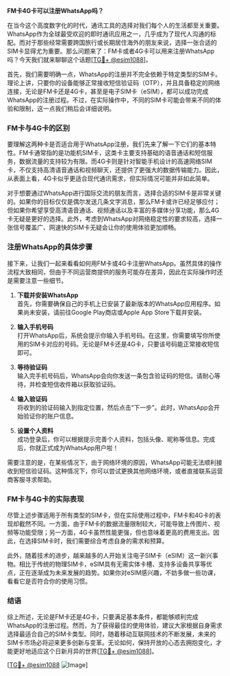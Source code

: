 **FM卡4G卡可以注册WhatsApp吗？**

在当今这个高度数字化的时代，通讯工具的选择对我们每个人的生活都至关重要。WhatsApp作为全球最受欢迎的即时通讯应用之一，几乎成为了现代人沟通的标配。而对于那些经常需要跨国旅行或长期居住海外的朋友来说，选择一张合适的SIM卡显得尤为重要。那么问题来了：FM卡或者4G卡可以用来注册WhatsApp吗？今天我们就来聊聊这个话题[[TG💪+ @esim1088](https://t.me/s/esim1088)]。

首先，我们需要明确一点，WhatsApp的注册并不完全依赖于特定类型的SIM卡。理论上讲，只要你的设备能够正常接收短信验证码（OTP），并且具备稳定的网络连接，无论是FM卡还是4G卡，甚至是电子SIM卡（eSIM），都可以成功完成WhatsApp的注册过程。不过，在实际操作中，不同的SIM卡可能会带来不同的体验和限制，这一点我们稍后会详细说明。

### FM卡与4G卡的区别

要理解这两种卡是否适合用于WhatsApp注册，我们先来了解一下它们的基本特性。FM卡通常指的是功能机SIM卡，这类卡主要支持基础的语音通话和短信服务，数据流量的支持较为有限。而4G卡则是针对智能手机设计的高速网络SIM卡，不仅支持高清语音通话和视频聊天，还提供了更强大的数据传输能力。因此，从表面上看，4G卡似乎更适合现代通讯需求，但实际情况可能并非如此简单。

对于想要通过WhatsApp进行国际交流的朋友而言，选择合适的SIM卡是非常关键的。如果你的目标仅仅是偶尔发送几条文字消息，那么FM卡或许已经足够应付；但如果你希望享受高清语音通话、视频通话以及丰富的多媒体分享功能，那么4G卡无疑是更好的选择。此外，考虑到WhatsApp对网络稳定性的要求较高，选择一张信号覆盖广、网速快的SIM卡无疑会让你的使用体验更加顺畅。

### 注册WhatsApp的具体步骤

接下来，让我们一起来看看如何用FM卡或4G卡注册WhatsApp。虽然具体的操作流程大致相同，但由于不同运营商提供的服务可能存在差异，因此在实际操作时还是需要注意一些细节。

1. **下载并安装WhatsApp**  
   首先，你需要确保自己的手机上已安装了最新版本的WhatsApp应用程序。如果尚未安装，请前往Google Play商店或Apple App Store下载并安装。

2. **输入手机号码**  
   打开WhatsApp后，系统会提示你输入手机号码。在这里，你需要填写你所使用的SIM卡对应的号码。无论是FM卡还是4G卡，只要该号码能正常接收短信即可。

3. **等待验证码**  
   输入完手机号码后，WhatsApp会向你发送一条包含验证码的短信。请耐心等待，并检查短信收件箱以获取验证码。

4. **输入验证码**  
   将收到的验证码输入到指定位置，然后点击“下一步”。此时，WhatsApp会开始验证你的账户信息。

5. **设置个人资料**  
   成功登录后，你可以根据提示完善个人资料，包括头像、昵称等信息。完成后，你就正式成为WhatsApp用户啦！

需要注意的是，在某些情况下，由于网络环境的原因，WhatsApp可能无法顺利接收到短信验证码。这种情况下，你可以尝试更换其他网络环境，或者直接联系运营商客服寻求帮助。

### FM卡与4G卡的实际表现

尽管上述步骤适用于所有类型的SIM卡，但在实际使用过程中，FM卡和4G卡的表现却截然不同。一方面，由于FM卡的数据流量限制较大，可能导致上传图片、视频等功能受限；另一方面，4G卡虽然性能更强，但也意味着更高的费用支出。因此，在选择SIM卡时，我们需要综合考虑自身的需求和预算。

此外，随着技术的进步，越来越多的人开始关注电子SIM卡（eSIM）这一新兴事物。相比于传统的物理SIM卡，eSIM具有无需实体卡槽、支持多设备共享等优点，正在逐渐成为未来发展的趋势。如果你对eSIM感兴趣，不妨多做一些功课，看看它是否符合你的使用习惯。

### 结语

综上所述，无论是FM卡还是4G卡，只要满足基本条件，都能够顺利完成WhatsApp的注册过程。然而，为了获得最佳的使用体验，建议大家根据自身需求选择最适合自己的SIM卡类型。同时，随着移动互联网技术的不断发展，未来的SIM卡市场必将迎来更多创新与变革。无论如何，保持开放的心态去拥抱变化，才能更好地适应这个日新月异的世界[[TG💪+ @esim1088](https://t.me/s/esim1088)]。

[[TG💪+ @esim1088](https://t.me/s/esim1088) ![Image](https://i.postimg.cc/4NQfJmqS/Snipaste-2025-05-13-00-14-12.png)]